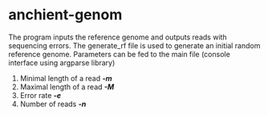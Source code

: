 # anchient-genom
 The program inputs the reference genome and outputs reads with sequencing errors.
 The generate_rf file is used to generate an initial random reference genome.
 Parameters can be fed to the main file (console interface using argparse library)

 1. Minimal length of a read ***-m***
 2. Maximal length of a read ***-M***
 3. Error rate ***-e***
 4. Number of reads ***-n***
